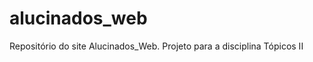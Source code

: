 alucinados_web
==============

Repositório do site Alucinados_Web. Projeto para a disciplina Tópicos II